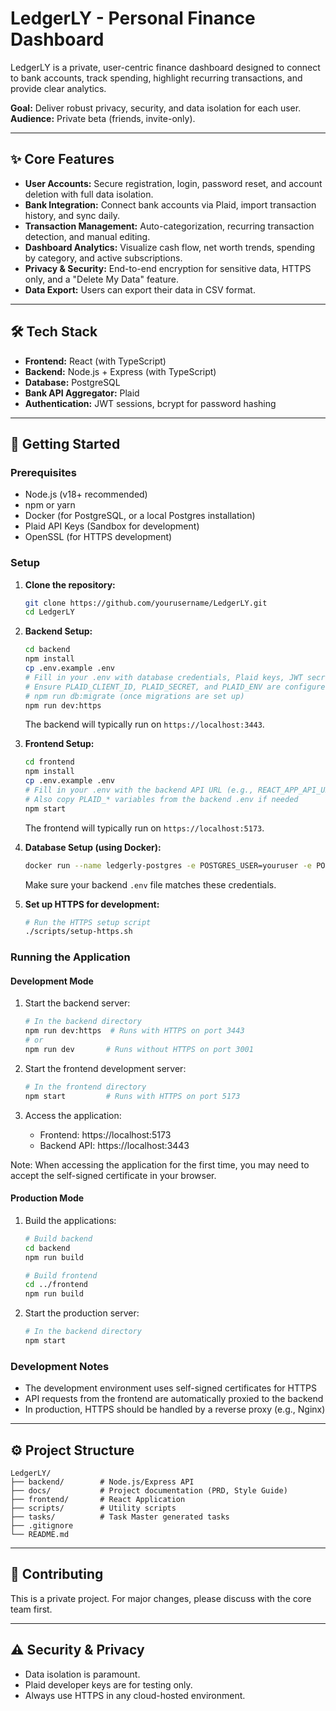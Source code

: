 # LedgerLY - Personal Finance Dashboard

LedgerLY is a private, user-centric finance dashboard designed to connect to bank accounts, track spending, highlight recurring transactions, and provide clear analytics.

**Goal:** Deliver robust privacy, security, and data isolation for each user.  
**Audience:** Private beta (friends, invite-only).

---

## ✨ Core Features

-   **User Accounts:** Secure registration, login, password reset, and account deletion with full data isolation.
-   **Bank Integration:** Connect bank accounts via Plaid, import transaction history, and sync daily.
-   **Transaction Management:** Auto-categorization, recurring transaction detection, and manual editing.
-   **Dashboard Analytics:** Visualize cash flow, net worth trends, spending by category, and active subscriptions.
-   **Privacy & Security:** End-to-end encryption for sensitive data, HTTPS only, and a "Delete My Data" feature.
-   **Data Export:** Users can export their data in CSV format.

---

## 🛠️ Tech Stack

-   **Frontend:** React (with TypeScript)
-   **Backend:** Node.js + Express (with TypeScript)
-   **Database:** PostgreSQL
-   **Bank API Aggregator:** Plaid
-   **Authentication:** JWT sessions, bcrypt for password hashing

---

## 🚀 Getting Started

### Prerequisites

-   Node.js (v18+ recommended)
-   npm or yarn
-   Docker (for PostgreSQL, or a local Postgres installation)
-   Plaid API Keys (Sandbox for development)
-   OpenSSL (for HTTPS development)

### Setup

1.  **Clone the repository:**
    ```bash
    git clone https://github.com/yourusername/LedgerLY.git
    cd LedgerLY
    ```

2.  **Backend Setup:**
    ```bash
    cd backend
    npm install
    cp .env.example .env
    # Fill in your .env with database credentials, Plaid keys, JWT secret, etc.
    # Ensure PLAID_CLIENT_ID, PLAID_SECRET, and PLAID_ENV are configured
    # npm run db:migrate (once migrations are set up)
    npm run dev:https 
    ```
    The backend will typically run on `https://localhost:3443`.

3.  **Frontend Setup:**
    ```bash
    cd frontend
    npm install
    cp .env.example .env
    # Fill in your .env with the backend API URL (e.g., REACT_APP_API_URL=https://localhost:3443/api)
    # Also copy PLAID_* variables from the backend .env if needed
    npm start
    ```
    The frontend will typically run on `https://localhost:5173`.

4.  **Database Setup (using Docker):**
    ```bash
    docker run --name ledgerly-postgres -e POSTGRES_USER=youruser -e POSTGRES_PASSWORD=yourpassword -e POSTGRES_DB=ledgerly_dev -p 5432:5432 -d postgres
    ```
    Make sure your backend `.env` file matches these credentials.

5. **Set up HTTPS for development:**
    ```bash
    # Run the HTTPS setup script
    ./scripts/setup-https.sh
    ```

### Running the Application

#### Development Mode

1. Start the backend server:
    ```bash
    # In the backend directory
    npm run dev:https  # Runs with HTTPS on port 3443
    # or
    npm run dev       # Runs without HTTPS on port 3001
    ```

2. Start the frontend development server:
    ```bash
    # In the frontend directory
    npm start         # Runs with HTTPS on port 5173
    ```

3. Access the application:
    - Frontend: https://localhost:5173
    - Backend API: https://localhost:3443

Note: When accessing the application for the first time, you may need to accept the self-signed certificate in your browser.

#### Production Mode

1. Build the applications:
    ```bash
    # Build backend
    cd backend
    npm run build

    # Build frontend
    cd ../frontend
    npm run build
    ```

2. Start the production server:
    ```bash
    # In the backend directory
    npm start
    ```

### Development Notes

- The development environment uses self-signed certificates for HTTPS
- API requests from the frontend are automatically proxied to the backend
- In production, HTTPS should be handled by a reverse proxy (e.g., Nginx)

---

## ⚙️ Project Structure

```
LedgerLY/
├── backend/        # Node.js/Express API
├── docs/           # Project documentation (PRD, Style Guide)
├── frontend/       # React Application
├── scripts/        # Utility scripts
├── tasks/          # Task Master generated tasks
├── .gitignore
└── README.md
```

---

## 🤝 Contributing

This is a private project. For major changes, please discuss with the core team first.

---

## ⚠️ Security & Privacy

-   Data isolation is paramount.
-   Plaid developer keys are for testing only.
-   Always use HTTPS in any cloud-hosted environment. 
